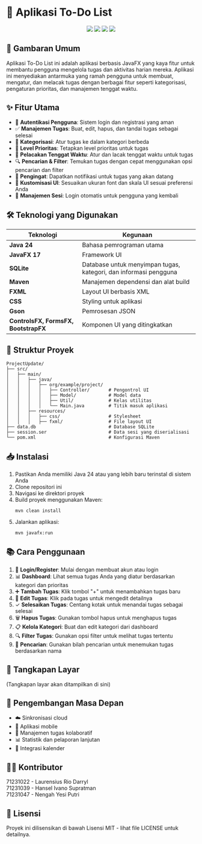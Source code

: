 # 📝 Aplikasi To-Do List

<div align="center">
  <img src="https://img.shields.io/badge/Java-ED8B00?style=for-the-badge&logo=java&logoColor=white"/>
  <img src="https://img.shields.io/badge/JavaFX-8A2BE2?style=for-the-badge&logo=java&logoColor=white"/>
  <img src="https://img.shields.io/badge/SQLite-07405E?style=for-the-badge&logo=sqlite&logoColor=white"/>
  <img src="https://img.shields.io/badge/Maven-C71A36?style=for-the-badge&logo=apache-maven&logoColor=white"/>
</div>

## 🌟 Gambaran Umum
Aplikasi To-Do List ini adalah aplikasi berbasis JavaFX yang kaya fitur untuk membantu pengguna mengelola tugas dan aktivitas harian mereka. Aplikasi ini menyediakan antarmuka yang ramah pengguna untuk membuat, mengatur, dan melacak tugas dengan berbagai fitur seperti kategorisasi, pengaturan prioritas, dan manajemen tenggat waktu.

## ✨ Fitur Utama
- 🔐 **Autentikasi Pengguna**: Sistem login dan registrasi yang aman
- ✅ **Manajemen Tugas**: Buat, edit, hapus, dan tandai tugas sebagai selesai
- 📂 **Kategorisasi**: Atur tugas ke dalam kategori berbeda
- 🚩 **Level Prioritas**: Tetapkan level prioritas untuk tugas
- 📅 **Pelacakan Tenggat Waktu**: Atur dan lacak tenggat waktu untuk tugas
- 🔍 **Pencarian & Filter**: Temukan tugas dengan cepat menggunakan opsi pencarian dan filter
- 🔔 **Pengingat**: Dapatkan notifikasi untuk tugas yang akan datang
- 🎨 **Kustomisasi UI**: Sesuaikan ukuran font dan skala UI sesuai preferensi Anda
- 🔄 **Manajemen Sesi**: Login otomatis untuk pengguna yang kembali

## 🛠️ Teknologi yang Digunakan
| Teknologi | Kegunaan |
|-----------|----------|
| **Java 24** | Bahasa pemrograman utama |
| **JavaFX 17** | Framework UI |
| **SQLite** | Database untuk menyimpan tugas, kategori, dan informasi pengguna |
| **Maven** | Manajemen dependensi dan alat build |
| **FXML** | Layout UI berbasis XML |
| **CSS** | Styling untuk aplikasi |
| **Gson** | Pemrosesan JSON |
| **ControlsFX, FormsFX, BootstrapFX** | Komponen UI yang ditingkatkan |

## 📁 Struktur Proyek
```
ProjectUpdate/
├── src/
│   ├── main/
│   │   ├── java/
│   │   │   ├── org/example/project/
│   │   │   │   ├── Controller/       # Pengontrol UI
│   │   │   │   ├── Model/            # Model data
│   │   │   │   ├── Util/             # Kelas utilitas
│   │   │   │   └── Main.java         # Titik masuk aplikasi
│   │   ├── resources/
│   │   │   ├── css/                  # Stylesheet
│   │   │   ├── fxml/                 # File layout UI
├── data.db                           # Database SQLite
├── session.ser                       # Data sesi yang diserialisasi
└── pom.xml                           # Konfigurasi Maven
```

## 📥 Instalasi
1. Pastikan Anda memiliki Java 24 atau yang lebih baru terinstal di sistem Anda
2. Clone repositori ini
3. Navigasi ke direktori proyek
4. Build proyek menggunakan Maven:
   ```
   mvn clean install
   ```
5. Jalankan aplikasi:
   ```
   mvn javafx:run
   ```

## 📚 Cara Penggunaan
1. 🔑 **Login/Register**: Mulai dengan membuat akun atau login
2. 📊 **Dashboard**: Lihat semua tugas Anda yang diatur berdasarkan kategori dan prioritas
3. ➕ **Tambah Tugas**: Klik tombol "+" untuk menambahkan tugas baru
4. 📝 **Edit Tugas**: Klik pada tugas untuk mengedit detailnya
5. ✓ **Selesaikan Tugas**: Centang kotak untuk menandai tugas sebagai selesai
6. 🗑️ **Hapus Tugas**: Gunakan tombol hapus untuk menghapus tugas
7. 📋 **Kelola Kategori**: Buat dan edit kategori dari dashboard
8. 🔍 **Filter Tugas**: Gunakan opsi filter untuk melihat tugas tertentu
9. 🔎 **Pencarian**: Gunakan bilah pencarian untuk menemukan tugas berdasarkan nama

## 📸 Tangkapan Layar
(Tangkapan layar akan ditampilkan di sini)

## 🚀 Pengembangan Masa Depan
- ☁️ Sinkronisasi cloud
- 📱 Aplikasi mobile
- 👥 Manajemen tugas kolaboratif
- 📊 Statistik dan pelaporan lanjutan
- 📆 Integrasi kalender

## 👨‍💻 Kontributor
71231022 - Laurensius Rio Darryl <br>
71231039 - Hansel Ivano Supratman <br>
71231047 - Nengah Yesi Putri

## 📄 Lisensi
Proyek ini dilisensikan di bawah Lisensi MIT - lihat file LICENSE untuk detailnya.
